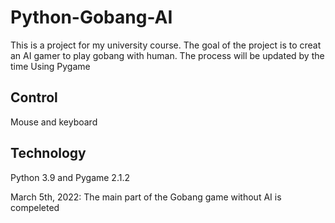 # Python-Gobang-AI
This is a project for my university course.
The goal of the project is to creat an AI gamer to play gobang with human.
The process will be updated by the time
Using Pygame

## Control
Mouse and keyboard

## Technology
Python 3.9 and Pygame 2.1.2

March 5th, 2022:
The main part of the Gobang game without AI is compeleted
